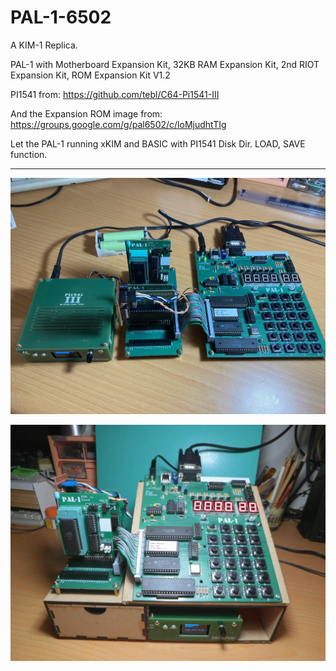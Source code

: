 # PAL-1-6502
A KIM-1 Replica.

PAL-1 with Motherboard Expansion Kit, 32KB RAM Expansion Kit, 2nd RIOT Expansion Kit, ROM Expansion Kit V1.2

PI1541 from: https://github.com/tebl/C64-Pi1541-III

And the Expansion ROM image from: https://groups.google.com/g/pal6502/c/loMjudhtTIg

Let the PAL-1 running xKIM and BASIC with PI1541 Disk Dir. LOAD, SAVE function.

<hr>

![alt text][def1]

[def1]: Photos/IMG_4461.jpg

![alt text][def2]

[def2]: Photos/CIMG0452.JPG

